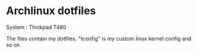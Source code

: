 # Archlinux dotfiles

System : Thinkpad T480

The files contain my dotfiles. "tconfig" is my custom linux kernel config and so on
